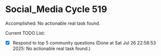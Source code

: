 # Social_Media Cycle 519

Accomplished: No actionable real task found.

Current TODO List:

- [x] Respond to top 5 community questions  (Done at Sat Jul 26 22:58:53 2025: No actionable real task found.)